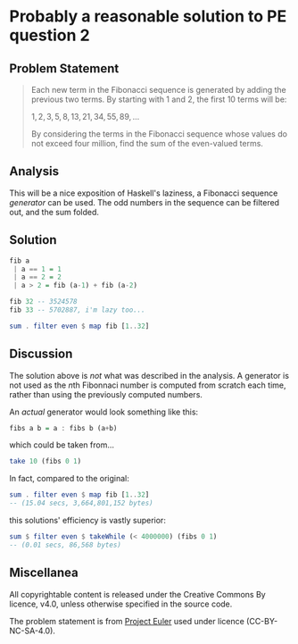 
<!--

project_euler_q2.md

SPDX-FileCopyrightNotice: 2023 Alexander Murphy <super7@alexmurphy.io>
SPDX-License-Identifier: CC-BY-4.0
SPDX-License-Identifier: CC-BY-NC-SA-4.0

The a solution to Q2 of the fabulous Project Euler.

-->

# Probably a reasonable solution to PE question 2

## Problem Statement

> Each new term in the Fibonacci sequence is generated by adding the previous two terms. By starting with $1$ and $2$, the first $10$ terms will be:
>
> $1,2,3,5,8,13,21,34,55,89,...$
> 
> By considering the terms in the Fibonacci sequence whose values do not exceed four million, find the sum of the even-valued terms.

## Analysis

This will be a nice exposition of Haskell's laziness, a Fibonacci sequence *generator* can be used. The odd numbers in the sequence can be filtered out, and the sum folded.

## Solution

```haskell
fib a
 | a == 1 = 1
 | a == 2 = 2
 | a > 2 = fib (a-1) + fib (a-2)

fib 32 -- 3524578
fib 33 -- 5702887, i'm lazy too...

sum . filter even $ map fib [1..32]
```

## Discussion

The solution above is *not* what was described in the analysis. A generator is not used as the $n$th Fibonnaci number is computed from scratch each time, rather than using the previously computed numbers.

An *actual* generator would look something like this:

```haskell
fibs a b = a : fibs b (a+b)
```

which could be taken from... 

```haskell
take 10 (fibs 0 1)
```

In fact, compared to the original:

```haskell
sum . filter even $ map fib [1..32] 
-- (15.04 secs, 3,664,801,152 bytes)
```

this solutions' efficiency is vastly superior:

```haskell
sum $ filter even $ takeWhile (< 4000000) (fibs 0 1) 
-- (0.01 secs, 86,568 bytes)
```

## Miscellanea

All copyrightable content is released under the Creative Commons By licence, v4.0, unless otherwise specified in the source code.

The problem statement is from [Project Euler](https://projecteuler.net/problem=1) used under licence (CC-BY-NC-SA-4.0).
